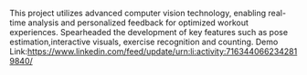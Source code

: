 This project utilizes advanced computer vision technology, enabling real-time analysis and personalized feedback for optimized workout experiences. Spearheaded the development of key features such as pose estimation,interactive visuals, exercise recognition and counting.
Demo Link:https://www.linkedin.com/feed/update/urn:li:activity:7163440662342819840/
